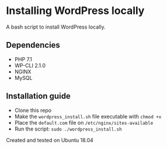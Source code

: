 # Installing WordPress locally

A bash script to install WordPress locally.

## Dependencies

- PHP 7.1
- WP-CLI 2.1.0
- NGINX
- MySQL

## Installation guide

- Clone this repo
- Make the `wordpress_install.sh` file executable with `chmod +x`
- Place the `default.com` file on `/etc/nginx/sites-available`
- Run the script: `sudo ./wordpress_install.sh`

Created and tested on Ubuntu 18.04